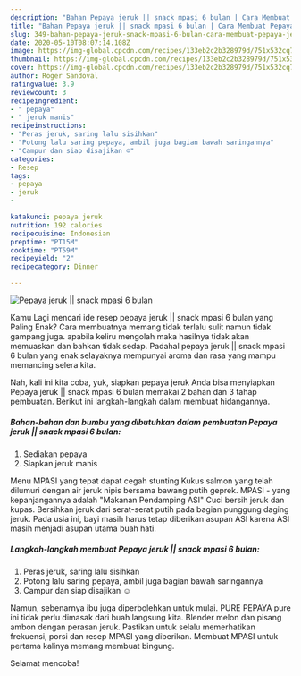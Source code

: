 ```yaml
---
description: "Bahan Pepaya jeruk || snack mpasi 6 bulan | Cara Membuat Pepaya jeruk || snack mpasi 6 bulan Yang Enak Dan Mudah"
title: "Bahan Pepaya jeruk || snack mpasi 6 bulan | Cara Membuat Pepaya jeruk || snack mpasi 6 bulan Yang Enak Dan Mudah"
slug: 349-bahan-pepaya-jeruk-snack-mpasi-6-bulan-cara-membuat-pepaya-jeruk-snack-mpasi-6-bulan-yang-enak-dan-mudah
date: 2020-05-10T08:07:14.108Z
image: https://img-global.cpcdn.com/recipes/133eb2c2b328979d/751x532cq70/pepaya-jeruk-snack-mpasi-6-bulan-foto-resep-utama.jpg
thumbnail: https://img-global.cpcdn.com/recipes/133eb2c2b328979d/751x532cq70/pepaya-jeruk-snack-mpasi-6-bulan-foto-resep-utama.jpg
cover: https://img-global.cpcdn.com/recipes/133eb2c2b328979d/751x532cq70/pepaya-jeruk-snack-mpasi-6-bulan-foto-resep-utama.jpg
author: Roger Sandoval
ratingvalue: 3.9
reviewcount: 3
recipeingredient:
- " pepaya"
- " jeruk manis"
recipeinstructions:
- "Peras jeruk, saring lalu sisihkan"
- "Potong lalu saring pepaya, ambil juga bagian bawah saringannya"
- "Campur dan siap disajikan ☺"
categories:
- Resep
tags:
- pepaya
- jeruk
- 

katakunci: pepaya jeruk  
nutrition: 192 calories
recipecuisine: Indonesian
preptime: "PT15M"
cooktime: "PT59M"
recipeyield: "2"
recipecategory: Dinner

---
```



![Pepaya jeruk || snack mpasi 6 bulan](https://img-global.cpcdn.com/recipes/133eb2c2b328979d/751x532cq70/pepaya-jeruk-snack-mpasi-6-bulan-foto-resep-utama.jpg)

Kamu Lagi mencari ide resep pepaya jeruk || snack mpasi 6 bulan yang Paling Enak? Cara membuatnya memang tidak terlalu sulit namun tidak gampang juga. apabila keliru mengolah maka hasilnya tidak akan memuaskan dan bahkan tidak sedap. Padahal pepaya jeruk || snack mpasi 6 bulan yang enak selayaknya mempunyai aroma dan rasa yang mampu memancing selera kita.


Nah, kali ini kita coba, yuk, siapkan pepaya jeruk  Anda bisa menyiapkan Pepaya jeruk || snack mpasi 6 bulan memakai 2 bahan dan 3 tahap pembuatan. Berikut ini langkah-langkah dalam membuat hidangannya.

<!--inarticleads1-->

##### Bahan-bahan dan bumbu yang dibutuhkan dalam pembuatan Pepaya jeruk || snack mpasi 6 bulan:

1. Sediakan  pepaya
1. Siapkan  jeruk manis


Menu MPASI yang tepat dapat cegah stunting Kukus salmon yang telah dilumuri dengan air jeruk nipis bersama bawang putih geprek. MPASI - yang kepanjangannya adalah &#34;Makanan Pendamping ASI&#34; Cuci bersih jeruk dan kupas. Bersihkan jeruk dari serat-serat putih pada bagian punggung daging jeruk. Pada usia ini, bayi masih harus tetap diberikan asupan ASI karena ASI masih menjadi asupan utama buah hati. 

<!--inarticleads2-->

##### Langkah-langkah membuat Pepaya jeruk || snack mpasi 6 bulan:

1. Peras jeruk, saring lalu sisihkan
1. Potong lalu saring pepaya, ambil juga bagian bawah saringannya
1. Campur dan siap disajikan ☺


Namun, sebenarnya ibu juga diperbolehkan untuk mulai. PURE PEPAYA pure ini tidak perlu dimasak dari buah langsung kita. Blender melon dan pisang ambon dengan perasan jeruk. Pastikan untuk selalu memerhatikan frekuensi, porsi dan resep MPASI yang diberikan. Membuat MPASI untuk pertama kalinya memang membuat bingung. 

 Selamat mencoba!
